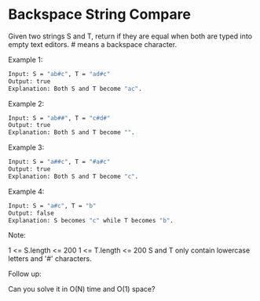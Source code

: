 # Backspace String Compare

Given two strings S and T, return if they are equal when both are typed into empty text editors. # means a backspace character.

Example 1:

```bash
Input: S = "ab#c", T = "ad#c"
Output: true
Explanation: Both S and T become "ac".
```

Example 2:

```bash
Input: S = "ab##", T = "c#d#"
Output: true
Explanation: Both S and T become "".
```

Example 3:

```bash
Input: S = "a##c", T = "#a#c"
Output: true
Explanation: Both S and T become "c".
```

Example 4:

```bash
Input: S = "a#c", T = "b"
Output: false
Explanation: S becomes "c" while T becomes "b".
```

Note:

1 <= S.length <= 200
1 <= T.length <= 200
S and T only contain lowercase letters and '#' characters.

Follow up:

Can you solve it in O(N) time and O(1) space?
